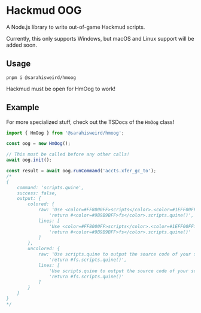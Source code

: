 # Hackmud OOG

A Node.js library to write out-of-game Hackmud scripts.

Currently, this only supports Windows, but macOS and Linux support will be added soon.

## Usage

```
pnpm i @sarahisweird/hmoog
```

Hackmud must be open for HmOog to work!

## Example

For more specialized stuff, check out the TSDocs of the `HmOog` class!

```ts
import { HmOog } from '@sarahisweird/hmoog';

const oog = new HmOog();

// This must be called before any other calls!
await oog.init();

const result = await oog.runCommand('accts.xfer_gc_to');
/*
{
    command: 'scripts.quine',
    success: false,
    output: {
        colored: {
            raw: 'Use <color=#FF8000FF>scripts</color>.<color=#1EFF00FF>quine</color> to output the source code of your script. Place the following into your script:\n' +
                'return #<color=#9B9B9BFF>fs</color>.scripts.quine()',
            lines: [
                'Use <color=#FF8000FF>scripts</color>.<color=#1EFF00FF>quine</color> to output the source code of your script. Place the following into your script:',
                'return #<color=#9B9B9BFF>fs</color>.scripts.quine()'
            ]
        },
        uncolored: {
            raw: 'Use scripts.quine to output the source code of your script. Place the following into your script:\n' +
                'return #fs.scripts.quine()',
            lines: [
                'Use scripts.quine to output the source code of your script. Place the following into your script:',
                'return #fs.scripts.quine()'
            ]
        }
    }
}
*/
```
